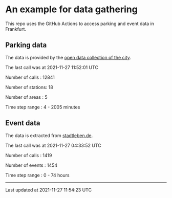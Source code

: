 # An example for data gathering

This repo uses the GitHub Actions to access parking and event data in Frankfurt.

## Parking data
The data is provided by the [open data collection of the city](https://www.offenedaten.frankfurt.de/).

The last call was at 2021-11-27 11:52:01 UTC

Number of calls   : 12841

Number of stations:    18

Number of areas   :     5

Time step range   :     4 -  2005 minutes


## Event data
The data is extracted from [stadtleben.de](https://stadtleben.de/frankfurt/).

The last call was at 2021-11-27 04:33:52 UTC

Number of calls   : 1419

Number of events  : 1454

Time step range   :    0 -   74 hours


----

Last updated at 2021-11-27 11:54:23 UTC
